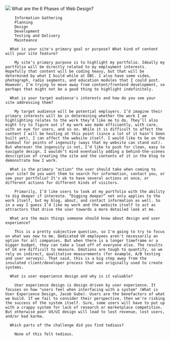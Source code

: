 <!DOCTYPE html>
<html>

  <img src="../imgs/site-map-1.png">

</html>
      What are the 6 Phases of Web Design?

        Information Gathering
        Planning
        Design
        Development
        Testing and Delivery
        Mainteance

      What is your site's primary goal or purpose? What kind of content will your site feature?

        My site’s primary purpose is to highlight my portfolio. Ideally my portfolio will be directly related to my employment interests. Hopefully that content will be coding heavy, but that will be determined by what I build while at DBC. I also have some video, photograph, radio segments, and education modules that I could post. However, I’m trying to move away from content/frontend development, so perhaps that might not be a good thing to highlight indefinitely.

      What is your target audience's interests and how do you see your site addressing them?

        My target audience will be potential employers. I’d imagine their primary interests will be in determining whether the work I am highlighting relates to the work they’d like me to do. They’ll also might try to figure out if my work was made efficiently, with care, with an eye for users, and so on. While it is difficult to affect the content I will be hosting at this point (since a lot of it hasn’t been built yet), I can affect the website itself. I would like to be on the lookout for points of ingenuity (ways that my website can stand out). But wherever the ingenuity is not, I’d like to push for clean, easy to navigate design. I wouldn’t mind eventually adding a behind-the-scenes description of creating the site and the contents of it in the blog to demonstrate how I work.

      What is the primary "action" the user should take when coming to your site? Do you want them to search for information, contact you, or see your portfolio? It's ok to have several actions at once, or different actions for different kinds of visitors.

        Primarily, I’d like users to look at my portfolio with the ability to dig deeper if intereste. “Digging deeper” not only applies to the work itself, but my blog, about, and contact information as well. So in a way I guess I’d like my work and the website itself to act as attractors that drive the user towards a more detailed look at me.

      What are the main things someone should know about design and user experience?

        This is a pretty subjective question, so I'm going to try to focus on what was new to me. Dedicated UX employees aren't necessarily an option for all companies. But when there is a longer timeframe or a bigger budget, they can take a load off of everyone else. The results of UX are difficult to measure. Emotions are tough to quantify, so we rely on indirect, qualitative measurements (for example, A/B testing and user serveys). That said, this is a big step away from the insulated client/developer process that was originally used to create systems.

      What is user experience design and why is it valuable? 

        User experience design is design driven by user experience. It focuses on how "users feel when interfacing with a system" (What is User Experience Design, Jacob Gube). Users are the benefactors of what we build. If we fail to consider their perspective, then we're risking the success of the system itself. Sure, some users will have to put up with a crappy system for lack of research or marketplace competition. But otherwise poor UX/UI design will lead to lost revenue, lost users, and/or bad karma.

      Which parts of the challenge did you find tedious?

        None of this felt tedious.
  </html>